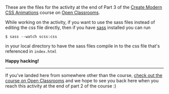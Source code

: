 These are the files for the activity at the end of Part 3 of the [Create Modern CSS Animations](https://openclassrooms.com/en/courses/5625816-create-modern-css-animations) course on [Open Classrooms](http://openclassrooms.com/).

While working on the activity, if you want to use the sass files instead of editing the css file directly, then if you have [sass](https://sass-lang.com/) installed you can run 

```
$ sass --watch scss:css
```
 
 in your local directory to have the sass files compile in to the css file that's referenced in `index.html`

 **Happy hacking!**

---

 If you've landed here from somewhere other than the course, [check out the course on Open Classrooms](https://openclassrooms.com/en/courses/5625816-create-modern-css-animations) and we hope to see you back here when you reach this activity at the end of part 2 of the course :)